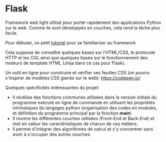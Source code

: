 # Flask
Framework web light utilisé pour porter rapidement des applications Python sur le web. Comme ils sont développés en couches, cela rend la tâche plus facile. 

Pour débuter, un petit [tutoriel](https://renaud-detry.net/teaching/flask/index.html) pour se familiariser au framework

Cela suppose de connaître quelques bases sur l'HTML/CSS, le protocole HTTP et les CGI, ainsi que quelques bases sur le fonctionnement des moteurs de template HTML (Jinja dans ce cas pour Flask).

Un outil en ligne pour construire et vérifier ses feuilles CSS (on pourra s'inspirer de modèles CSS glanés sur le web): https://codepen.io/

Quelques spécificités intéressantes du projet:
- Il réutilise des fonctions communes utilisées dans la version initiale du programme exécuté en ligne de commande en utilisant les propriétés intrinsèques du langages python (organisation des codes en modules, et définition du programme principal par la fonction __main__)
- Il montre les différentes couches utilisées (Front-End et Back-End) et met en valeur les caractéristiques de chacun de ces métiers.
- Il permet d'intégrer des algorithmes de calcul et s'y concentrer sans avoir à s'occuper des autres couches.

